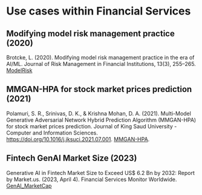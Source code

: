 # Use cases within Financial Services

## Modifying model risk management practice (2020)

Brotcke, L. (2020). Modifying model risk management practice in the era of AI/ML. Journal of Risk Management in Financial Institutions, 13(3), 255–265. [ModelRisk](ModelRisk.pdf)

## MMGAN-HPA for stock market prices prediction (2021)

Polamuri, S. R., Srinivas, D. K., & Krishna Mohan, D. A. (2021). Multi-Model Generative Adversarial Network Hybrid Prediction Algorithm (MMGAN-HPA) for stock market prices prediction. Journal of King Saud University - Computer and Information Sciences. https://doi.org/10.1016/j.jksuci.2021.07.001. [MMGAN-HPA](MMGAN-HPA.pdf).

## Fintech GenAI Market Size (2023)

Generative AI in Fintech Market Size to Exceed US$ 6.2 Bn by 2032: Report by Market.us. (2023, April 4). Financial Services Monitor Worldwide. [GenAI_MarketCap](GenAI_MarketCap.pdf)